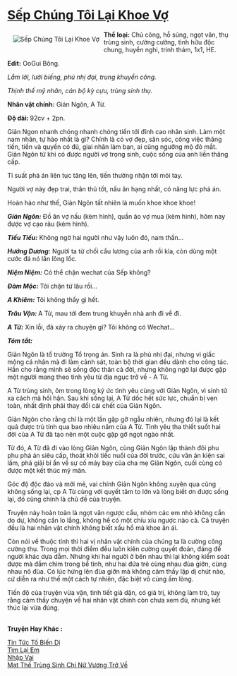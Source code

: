 <a href="https://utruyen.com/sep-chung-toi-lai-khoe-vo/22121/" title="Sếp Chúng Tôi Lại Khoe Vợ"><h1>Sếp Chúng Tôi Lại Khoe Vợ</h1></a><div style="display:table"><img align="right" style="float: left; padding: 10px;" src="https://utruyen.com/images/story/200x260/sep-chung-toi-lai-khoe-vo.jpg" alt="Sếp Chúng Tôi Lại Khoe Vợ"><b>Thể loại:</b> Chủ công, hỗ sủng, ngọt văn, thụ trùng sinh, cường cường, tình hữu độc chung, huyền nghi, trinh thám, 1x1, HE.<p></p><b>Edit:</b> OoGui Bông.<p></p><i>Lắm lời, lười biếng, phú nhị đại, trung khuyển công.</i><p></p><i>Thịnh thế mỹ nhân, cán bộ kỳ cựu, trùng sinh thụ.</i><p></p><b>Nhân vật chính:</b> Giản Ngôn, A Từ.<p></p><b>Độ dài: </b>92cv + 2pn.<p></p>Giản Ngon nhanh chóng nhanh chóng tiến tới đỉnh cao nhân sinh. Làm một nam nhân, tự hào nhất là gì? Chính là có vợ đẹp, săn sóc, công việc thăng tiến, tiền và quyền có đủ, giai nhân làm bạn, ai cũng ngưỡng mộ đỏ mắt. Giản Ngôn từ khi có được người vợ trọng sinh, cuộc sống của anh liền thăng cấp.<p></p>Tỉ suất phá án liên tục tăng lên, tiền thưởng nhận tới mỏi tay.<p></p>Người vợ này đẹp trai, thân thủ tốt, nấu ăn hạng nhất, có năng lực phá án.<p></p>Hoàn hảo như thế, Giản Ngôn tất nhiên là muốn khoe khoe khoe!<p></p><b><i>Giản Ngôn:</i></b> Đồ ăn vợ nấu (kèm hình), quần áo vợ mua (kèm hình), hôm nay được vợ cạo râu (kèm hình).<p></p><b><i>Tiếu Tiếu:</i></b> Không ngờ hai người như vậy luôn đó, nam thần...<p></p><b><i>Hướng Dương:</i></b> Người ta từ chối cẩu lương của anh rồi kìa, còn dùng một cước đá nó lăn lông lốc.<p></p><i><b>Niệm Niệm:</b></i> Có thể chặn wechat của Sếp không?<p></p><b><i>Đàm Mộc:</i></b> Tôi chặn từ lâu rồi...<p></p><b><i>A Khiêm:</i></b> Tôi không thấy gì hết.<p></p><i><b>Trâu Vận: </b></i>A Từ, mau tới đem trung khuyển nhà anh đi về đi.<p></p><i><b>A Từ:</b></i> Xin lỗi, đã xảy ra chuyện gì? Tôi không có Wechat...<p></p><i><b>Tóm tắt:</b></i><p></p>Giản Ngôn là tổ trưởng Tổ trọng án. Sinh ra là phú nhị đại, nhưng vì giấc mộng cá nhân mà đi làm cảnh sát, toàn bộ thời gian đều dành cho công tác. Hắn cho rằng mình sẽ sống độc thân cả đời, nhưng không ngờ lại được gặp một người mang theo tình yêu từ địa ngục trở về - A Từ.<p></p>A Từ trùng sinh, ôm trong lòng ký ức tình yêu cùng với Giản Ngôn, vì sinh tử xa cách mà hối hận. Sau khi sống lại, A Từ dốc hết sức lực, chuẩn bị vẹn toàn, nhất định phải thay đổi cái chết của Giản Ngôn.<p></p>Giản Ngôn cho rằng chỉ là một lần gặp gỡ ngẫu nhiên, nhưng đó lại là kết quả được trù tính qua bao nhiêu năm của A Từ. Tình yêu tha thiết suốt hai đời của A Từ đã tạo nên một cuộc gặp gỡ ngọt ngào nhất.<p></p>Từ đó, A Từ đã đi vào lòng Giản Ngôn, cùng Giản Ngôn lập thành đôi phu phu phá án siêu cấp, thoát khỏi tiếc nuối của đời trước, cứu vãn án kiện sai lầm, phá giải bí ẩn về sự cố máy bay của cha mẹ Giản Ngôn, cuối cùng có được một kết thúc mỹ mãn.<p></p>Góc độ độc đáo và mới mẻ, vai chính Giản Ngôn không xuyên qua cũng không sống lại, cp A Từ cùng với quyết tâm to lớn và lòng biết ơn được sống lại, đó cũng chính là chủ đề của truyện.<p></p>Truyện này hoàn toàn là ngọt văn ngược cẩu, nhóm các em nhỏ không cần do dự, không cần lo lắng, không hề có một chíu xíu ngược nào cả. Cả truyện đều là hai nhân vật chính không biết xấu hổ mà khoe ân ái.<p></p>Còn nói về thuộc tính thì hai vị nhân vật chính của chúng ta là cường công cường thụ. Trong mọi thời điểm đều luôn kiên cường quyết đoán, đáng để người khác dựa dẫm. Nhưng khi hai người ở bên nhau thì lại không kiểm soát được mà đắm chìm trong bể tình, như hai đứa trẻ cùng nhau đùa giỡn, cùng nhau nô đùa. Có lúc hứng lên đùa giỡn mà không cảm thấy lập dị chút nào, cứ diễn ra như thế một cách tự nhiên, đặc biệt vô cùng ấm lòng. <p></p>Tiến độ của truyện vừa vặn, tình tiết già dặn, có giá trị, không làm trò, tuy rằng cảm thấy chuyện về hai nhân vật chính còn chưa xem đủ, nhưng kết thúc lại vừa đúng. </div><p><br><b>Truyện Hay Khác :</b></p><a href="https://utruyen.com/tin-tuc-to-bien-di/22120/" alt="Tin Tức Tố Biến Dị">Tin Tức Tố Biến Dị</a><br/><a href="https://github.com/quanluxury/ngontinhhot/tree/master/truyenhay/19386/" alt="Tìm Lại Em">Tìm Lại Em</a><br/><a href="https://www.wattpad.com/story/198996012-nh%E1%BA%ADp-vai" alt="Nhập Vai">Nhập Vai</a><br/><a href="https://github.com/quanluxury/truyenhot/tree/master/truyenhay/10543/" alt="Mạt Thế Trùng Sinh Chi Nữ Vương Trở Về">Mạt Thế Trùng Sinh Chi Nữ Vương Trở Về</a><br/>